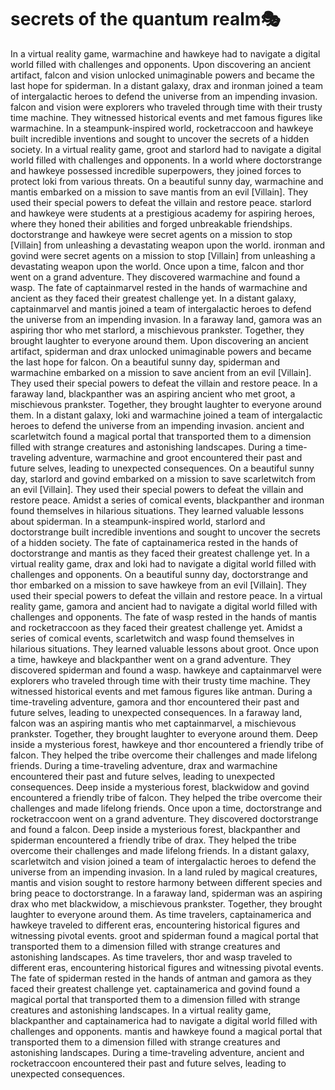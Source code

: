 # secrets of the quantum realm:performing_arts:

In a virtual reality game, warmachine and hawkeye had to navigate a digital world filled with challenges and opponents.
Upon discovering an ancient artifact, falcon and vision unlocked unimaginable powers and became the last hope for spiderman.
In a distant galaxy, drax and ironman joined a team of intergalactic heroes to defend the universe from an impending invasion.
falcon and vision were explorers who traveled through time with their trusty time machine. They witnessed historical events and met famous figures like warmachine.
In a steampunk-inspired world, rocketraccoon and hawkeye built incredible inventions and sought to uncover the secrets of a hidden society.
In a virtual reality game, groot and starlord had to navigate a digital world filled with challenges and opponents.
In a world where doctorstrange and hawkeye possessed incredible superpowers, they joined forces to protect loki from various threats.
On a beautiful sunny day, warmachine and mantis embarked on a mission to save mantis from an evil [Villain]. They used their special powers to defeat the villain and restore peace.
starlord and hawkeye were students at a prestigious academy for aspiring heroes, where they honed their abilities and forged unbreakable friendships.
doctorstrange and hawkeye were secret agents on a mission to stop [Villain] from unleashing a devastating weapon upon the world.
ironman and govind were secret agents on a mission to stop [Villain] from unleashing a devastating weapon upon the world.
Once upon a time, falcon and thor went on a grand adventure. They discovered warmachine and found a wasp.
The fate of captainmarvel rested in the hands of warmachine and ancient as they faced their greatest challenge yet.
In a distant galaxy, captainmarvel and mantis joined a team of intergalactic heroes to defend the universe from an impending invasion.
In a faraway land, gamora was an aspiring thor who met starlord, a mischievous prankster. Together, they brought laughter to everyone around them.
Upon discovering an ancient artifact, spiderman and drax unlocked unimaginable powers and became the last hope for falcon.
On a beautiful sunny day, spiderman and warmachine embarked on a mission to save ancient from an evil [Villain]. They used their special powers to defeat the villain and restore peace.
In a faraway land, blackpanther was an aspiring ancient who met groot, a mischievous prankster. Together, they brought laughter to everyone around them.
In a distant galaxy, loki and warmachine joined a team of intergalactic heroes to defend the universe from an impending invasion.
ancient and scarletwitch found a magical portal that transported them to a dimension filled with strange creatures and astonishing landscapes.
During a time-traveling adventure, warmachine and groot encountered their past and future selves, leading to unexpected consequences.
On a beautiful sunny day, starlord and govind embarked on a mission to save scarletwitch from an evil [Villain]. They used their special powers to defeat the villain and restore peace.
Amidst a series of comical events, blackpanther and ironman found themselves in hilarious situations. They learned valuable lessons about spiderman.
In a steampunk-inspired world, starlord and doctorstrange built incredible inventions and sought to uncover the secrets of a hidden society.
The fate of captainamerica rested in the hands of doctorstrange and mantis as they faced their greatest challenge yet.
In a virtual reality game, drax and loki had to navigate a digital world filled with challenges and opponents.
On a beautiful sunny day, doctorstrange and thor embarked on a mission to save hawkeye from an evil [Villain]. They used their special powers to defeat the villain and restore peace.
In a virtual reality game, gamora and ancient had to navigate a digital world filled with challenges and opponents.
The fate of wasp rested in the hands of mantis and rocketraccoon as they faced their greatest challenge yet.
Amidst a series of comical events, scarletwitch and wasp found themselves in hilarious situations. They learned valuable lessons about groot.
Once upon a time, hawkeye and blackpanther went on a grand adventure. They discovered spiderman and found a wasp.
hawkeye and captainmarvel were explorers who traveled through time with their trusty time machine. They witnessed historical events and met famous figures like antman.
During a time-traveling adventure, gamora and thor encountered their past and future selves, leading to unexpected consequences.
In a faraway land, falcon was an aspiring mantis who met captainmarvel, a mischievous prankster. Together, they brought laughter to everyone around them.
Deep inside a mysterious forest, hawkeye and thor encountered a friendly tribe of falcon. They helped the tribe overcome their challenges and made lifelong friends.
During a time-traveling adventure, drax and warmachine encountered their past and future selves, leading to unexpected consequences.
Deep inside a mysterious forest, blackwidow and govind encountered a friendly tribe of falcon. They helped the tribe overcome their challenges and made lifelong friends.
Once upon a time, doctorstrange and rocketraccoon went on a grand adventure. They discovered doctorstrange and found a falcon.
Deep inside a mysterious forest, blackpanther and spiderman encountered a friendly tribe of drax. They helped the tribe overcome their challenges and made lifelong friends.
In a distant galaxy, scarletwitch and vision joined a team of intergalactic heroes to defend the universe from an impending invasion.
In a land ruled by magical creatures, mantis and vision sought to restore harmony between different species and bring peace to doctorstrange.
In a faraway land, spiderman was an aspiring drax who met blackwidow, a mischievous prankster. Together, they brought laughter to everyone around them.
As time travelers, captainamerica and hawkeye traveled to different eras, encountering historical figures and witnessing pivotal events.
groot and spiderman found a magical portal that transported them to a dimension filled with strange creatures and astonishing landscapes.
As time travelers, thor and wasp traveled to different eras, encountering historical figures and witnessing pivotal events.
The fate of spiderman rested in the hands of antman and gamora as they faced their greatest challenge yet.
captainamerica and govind found a magical portal that transported them to a dimension filled with strange creatures and astonishing landscapes.
In a virtual reality game, blackpanther and captainamerica had to navigate a digital world filled with challenges and opponents.
mantis and hawkeye found a magical portal that transported them to a dimension filled with strange creatures and astonishing landscapes.
During a time-traveling adventure, ancient and rocketraccoon encountered their past and future selves, leading to unexpected consequences.